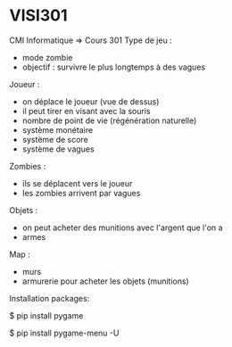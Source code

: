 # VISI301
CMI Informatique => Cours 301
Type de jeu :

- mode zombie
- objectif : survivre le plus longtemps à des vagues

Joueur :

- on déplace le joueur (vue de dessus)
- il peut tirer en visant avec la souris
- nombre de point de vie (régénération naturelle)
- système monétaire
- système de score
- système de vagues

Zombies :

- ils se déplacent vers le joueur
- les zombies arrivent par vagues

Objets :

- on peut acheter des munitions avec l'argent que l'on a
- armes


Map :

- murs
- armurerie pour acheter les objets (munitions)


Installation packages:

$ pip install pygame

$ pip install pygame-menu -U